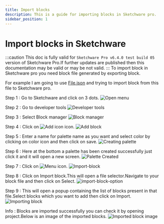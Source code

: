 ```yaml
---
title: Import blocks
description: This is a guide for importing blocks in Sketchware pro.
sidebar_position: 1
---
```

# Import blocks in Sketchware
:::caution
This doc is fully valid for `Sketchware Pro v6.4.0 test build 05` version of Sketchware Pro.If further updates are published then this documentation may be valid or may be not valid.
:::
To import block in Sketchware pro you need block file generated by exporting block.

For example I am going to use [File.json](https://drive.google.com/file/d/1BVXQmYPJ-kHlt70y4j4eZt7TpMlUOhnJ/view?usp=drivesdk) and trying to import block from this file to Sketchware pro.

Step 1 : Go to Sketchware and click on 3 dots.
![Open menu](assets/Open-menu.jpg)

Step 2 : Go to developer tools
![Developer tools](assets/developer-tools.jpg)

Step 3 : Select Block manager
![Block manager](assets/block-manager.jpg)

Step 4 : Click on ![Add icon](assets/ic_add_white.png) icon.
![Add block](assets/Add-block.jpg)

Step 5 : Enter a name for palette name as you want and select color by clicking on color icon and then click on save.
![Creating palette](assets/creating-palette.jpg)

Step 6 : Here at the bottom a palette has been created successfully just click it and it will open a new screen.
![Palette Created](assets/palette-created.jpg)

Step 7 : Click on ![Menu icon](assets/ic_menu_black.png).
![Import-block](assets/import-block.jpg)

Step 8 : Click on Import block.This will open a file selector.Navigate to your block file and then click on Select.
![import-block-option](assets/import-block-option.jpg)

Step 9 : This will open a popup containing the list of blocks present in that file.Select blocks which you want to add then click on Import.
![Importing block](assets/import-button-block.jpg)

Info : Blocks are imported successfully you can check it by opening project.Below is an image of the imported blocks.
![Imported block image](assets/result.jpg)